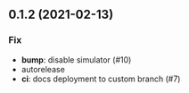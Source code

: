 ## 0.1.2 (2021-02-13)

### Fix

- **bump**: disable simulator (#10)
- autorelease
- **ci**: docs deployment to custom branch (#7)
